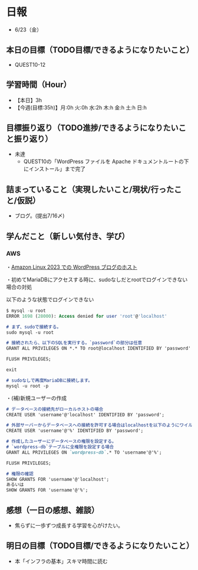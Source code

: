 # 日報
- 6/23（金）

## 本日の目標（TODO目標/できるようになりたいこと）
- QUEST10-12

## 学習時間（Hour）
- 【本日】3h
- 【今週(目標:35h)】月:0h 火:0h 水:2h 木:h 金:h 土:h 日:h
<!-- - 【前週まで】(旧) 29h/32h/36h/28h/32h/37h/ (新) -->

## 目標振り返り（TODO進捗/できるようになりたいこと振り返り）
- 未達
  - QUEST10の「WordPress ファイルを Apache ドキュメントルートの下にインストール」まで完了


## 詰まっていること（実現したいこと/現状/行ったこと/仮説）
- ブログ。(提出7/16〆)


<!-- ```

・実現したいこと
・現状
・行ったこと
・仮説
``` -->

## 学んだこと（新しい気付き、学び）

### AWS

・[Amazon Linux 2023 での WordPress ブログのホスト](https://docs.aws.amazon.com/ja_jp/AWSEC2/latest/UserGuide/hosting-wordpress-aml-2023.html)

・初めてMariaDBにアクセスする時に、sudoなしだとrootでログインできない場合の対処

以下のような状態でログインできない

```sql
$ mysql -u root
ERROR 1698 (28000): Access denied for user 'root'@'localhost'
```

```md
# まず、sudoで接続する。
sudo mysql -u root

# 接続されたら、以下のSQLを実行する。`password`の部分は任意
GRANT ALL PRIVILEGES ON *.* TO root@localhost IDENTIFIED BY 'password' WITH GRANT OPTION;

FLUSH PRIVILEGES;

exit

# sudoなしで再度MariaDBに接続します。
mysql -u root -p
```

・(補)新規ユーザーの作成

```md
# データベースの接続先がローカルホストの場合
CREATE USER 'username'@'localhost' IDENTIFIED BY 'password';

# 外部サーバーからデータベースへの接続を許可する場合はlocalhostを以下のようにワイルドカードを意味する%にする必要がある。
CREATE USER 'username'@'%' IDENTIFIED BY 'password';

# 作成したユーザーにデータベースの権限を設定する。
# `wordpress-db`テーブルに全権限を設定する場合
GRANT ALL PRIVILEGES ON `wordpress-db`.* TO 'username'@'%';

FLUSH PRIVILEGES;

# 権限の確認
SHOW GRANTS FOR 'username'@'localhost';
あるいは
SHOW GRANTS FOR 'username'@'%';
```




<!-- 
- GitHubでリポジトリを作成
- GitHubに最初にプッシュするときに使えるテンプレート
$ git branch -M main
$ git push -u origin main
$ git remote add origin https://github.com/<ユーザー名>/hello_app.git

- 良い習慣
トピックブランチを作り、このブランチで変更をコミットしていきましょう。
$ git switch -c <トピックブランチ名>(作業名を付ける)
$ git switch -c rails-flavored-ruby
- こまめなコミット
$ git push -u origin <トピックブランチ名> ※次からgit pushのみでプッシュ可

# 作業後
- 差分をコミットしてmainブランチにマージする
$ git add -A
$ git commit -m "Finish static pages"
次に、mainブランチに移動し、差分をマージします。
$ git switch main
$ git merge static-pages
このようにきりのいいところまで達したら、コードをリモートリポジトリにアップロードしておくとよいでしょう。git pushする前にテストを走らせていますが、こういった習慣を身につけておくと開発に役立ちます。
$ rails test
$ git push
- 最後にRender上でデプロイを行います。
  - デプロイが成功することをダッシュボードのログで確認し、本番環境でも正しく表示されているか確認してみましょう。
 -->

<!-- 
- セットアップ
- クラウドIDE への接続を許可する
config/environments/development.rbへ以下追記。
  # クラウドIDE への接続を許可する
  config.hosts.clear

- helloアクションをApplicationコントローラーに追加する
  def hello
    render html: "hello, world!"
  end
- ルートルーティングを設定する
  root "application#hello"

- コミット("Add hello")→bundle lock→コミット("Include bundle lock")
 -->

<!-- 
- 要求分析
  - 横に広げる: 「他には?」
  - 縦に深堀る: 「なぜ?」 -->

<!-- - 要件定義
  - ゴールを明確に。
  - 機能要件と非機能要件
  - 業務フロー
  - 画面遷移図
  - ワイヤーフレーム

- 設計
  - テーブル定義書
  - システム構成図 -->




## 感想（一日の感想、雑談）
- 焦らずに一歩ずつ成長する学習を心がけたい。


<!-- - ギャップモチベーション -->

## 明日の目標（TODO目標/できるようになりたいこと）
- 本「インフラの基本」スキマ時間に読む
<!-- - QUEST10-12 -->


<!-- - Railsチュートリアル 7.4.1～8章 -->

<!-- - 「HTML&CSSとWebデザイン 入門講座」本 -->
<!-- 「JavaScript入門講座」本(～p.111/p.337) -->
<!-- - 「HTML解体新書」本 -->

<!-- - 要件定義 -->
<!-- - 機能要件
- 非機能要件 -->

<!-- - c.移動中などスキマ時間に要件定義事例を読む (釜谷さんが紹介してくださっていた資料) -->
  <!-- - 現時点で難易度が見えていないため、まずは挑戦してみる -->


<!-- #### 残タスク / できるようになりたいこと
- 包括的なWeb技術の基本理解->「プロになるためのWeb技術入門」本
- オリジナルプロダクト制作のテーマ探索
- SRE業務の理解
- 質問する技術の習得 -->

<!-- ##### Ruby
- RuboCopの使用
- 「Rubyの公式リファレンスが読めるようになる本」 -->

<!-- ##### Linux
- 「実践入門」
- 「シェルスクリプト160本ノック」
- 「入門モダンLinux」
- 「Linuxのしくみ」
- 「スーパーユーザーなら知っておくべきLinuxシステムの仕組み」
- 「入門Rust」?
- 仮想化、コンテナ(TenForward)、コンテナオーケストレーション -->
<!-- 
##### SQL
- sqlbplt
- 「達人に学ぶSQL」 -->